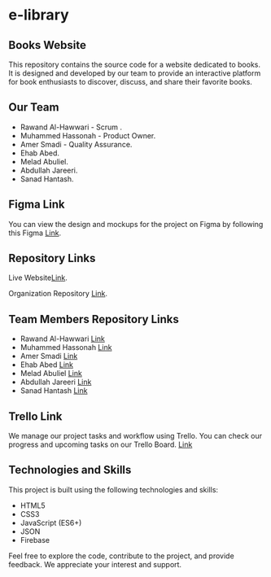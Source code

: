 # e-library

## Books Website
This repository contains the source code for a website dedicated to books. It is designed and developed by our team to provide an interactive platform for book enthusiasts to discover, discuss, and share their favorite books.

## Our Team
* Rawand Al-Hawwari - Scrum .
* Muhammed Hassonah - Product Owner.
* Amer Smadi - Quality Assurance.
* Ehab Abed.
* Melad Abuliel.
* Abdullah Jareeri.
* Sanad Hantash.

## Figma Link
You can view the design and mockups for the project on Figma by following this Figma [Link](https://www.figma.com/file/ut4vK2lU5mT8N4cwiHnZ2F/g1-library?type=design&node-id=0-1&mode=design&t=ECWRVZ9WvB6KTKSi-0).

## Repository Links
Live Website[Link](https://https-github-com-group1-library.github.io/e-library/).


Organization Repository [Link](https://github.com/https-github-com-group1-library/e-library).

## Team Members Repository Links
* Rawand Al-Hawwari [Link](https://github.com/rawand-hawwari/bookCraze)
* Muhammed Hassonah [Link](https://github.com/muhammed-ahmed-hassouna/Book-reading-)
* Amer Smadi [Link]()
* Ehab Abed [Link](https://github.com/Ehabdhafer/book-reading)
* Melad Abuliel [Link](https://github.com/MeladAbulail/BookReading)
* Abdullah Jareeri [Link](https://github.com/jareeri/e-booklibrary)
* Sanad Hantash [Link]()

## Trello Link
We manage our project tasks and workflow using Trello. You can check our progress and upcoming tasks on our Trello Board.
[Link](https://trello.com/b/3ogQouds/g1-library)

## Technologies and Skills
This project is built using the following technologies and skills:

* HTML5
* CSS3
* JavaScript (ES6+)
* JSON
* Firebase


Feel free to explore the code, contribute to the project, and provide feedback. We appreciate your interest and support.

